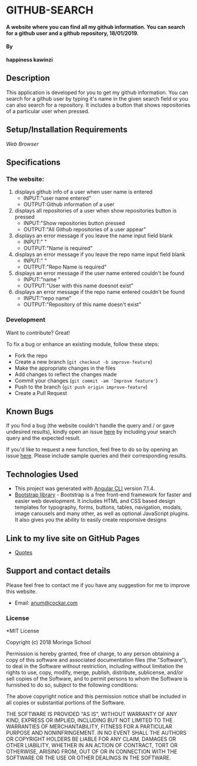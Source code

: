 # GITHUB-SEARCH
#### A website where you can find all my github information. You can search for a github user and a github repository, 18/01/2019.
#### By 
**happiness kawinzi**
## Description
This application is developed for you to get my github information. You can search for a github user by typing it's name in the given search field or you can also search for a repository. It includes a button that shows repositories of a particular user when pressed.
## Setup/Installation Requirements
*Web Browser*
## Specifications
### The website:
1. displays github info of a user when user name is entered
   - INPUT:"user name entered"
   - OUTPUT:Github information of a user
2. displays all repositories of a user when show repositories button is pressed
   - INPUT:"Show repositories button pressed
   - OUTPUT:"All Github repositories of a user appear"
3. displays an error message if you leave the name input field blank
   - INPUT:" " 
   - OUTPUT:"Name is required" 
4. displays an error message if you leave the repo name input field blank
   - INPUT:" " 
   - OUTPUT:"Repo Name is required"
5. displays an error message if the user name entered couldn't be found
   - INPUT:"name "
   - OUTPUT:"User with this name doesnot exist"
6. displays an error message if the repo name entered couldn't be found
   - INPUT:"repo name" 
   - OUTPUT:"Repository of this name doesn't exist"
 
### Development
Want to contribute? Great!

To fix a bug or enhance an existing module, follow these steps:

- Fork the repo
- Create a new branch (`git checkout -b improve-feature`)
- Make the appropriate changes in the files
- Add changes to reflect the changes made
- Commit your changes (`git commit -am 'Improve feature'`)
- Push to the branch (`git push origin improve-feature`)
- Create a Pull Request 
## Known Bugs
If you find a bug (the website couldn't handle the query and / or gave undesired results), kindly open an issue [here](https://github.com/AnumAsif/GitHub-Search/issues/new) by including your search query and the expected result.

If you'd like to request a new function, feel free to do so by opening an issue [here](https://github.com/AnumAsif/GitHub-Search/issues/new). Please include sample queries and their corresponding results.
## Technologies Used
- This project was generated with [Angular CLI](https://github.com/angular/angular-cli) version 7.1.4.
- [Bootstrap library](https://www.w3schools.com/bootstrap/bootstrap_get_started.asp) - Bootstrap is a free front-end framework for faster and easier web development. It includes HTML and CSS based design templates for typography, forms, buttons, tables, navigation, modals, image carousels and many other, as well as optional JavaScript plugins. It also gives you the ability to easily create responsive designs

## Link to my live site on GitHub Pages
- [Quotes](https://anumasif.github.io/GitHub-Search/)
## Support and contact details
Please feel free to contact me if you have any suggestion for me to improve this website.
- Email: anum@cockar.com
### License
*MIT License

Copyright (c) 2018 Moringa School

Permission is hereby granted, free of charge, to any person obtaining a copy of this software and associated documentation files (the "Software"), to deal in the Software without restriction, including without limitation the rights to use, copy, modify, merge, publish, distribute, sublicense, and/or sell copies of the Software, and to permit persons to whom the Software is furnished to do so, subject to the following conditions:

The above copyright notice and this permission notice shall be included in all copies or substantial portions of the Software.

THE SOFTWARE IS PROVIDED "AS IS", WITHOUT WARRANTY OF ANY KIND, EXPRESS OR IMPLIED, INCLUDING BUT NOT LIMITED TO THE WARRANTIES OF MERCHANTABILITY, FITNESS FOR A PARTICULAR PURPOSE AND NONINFRINGEMENT. IN NO EVENT SHALL THE AUTHORS OR COPYRIGHT HOLDERS BE LIABLE FOR ANY CLAIM, DAMAGES OR OTHER LIABILITY, WHETHER IN AN ACTION OF CONTRACT, TORT OR OTHERWISE, ARISING FROM, OUT OF OR IN CONNECTION WITH THE SOFTWARE OR THE USE OR OTHER DEALINGS IN THE SOFTWARE.

